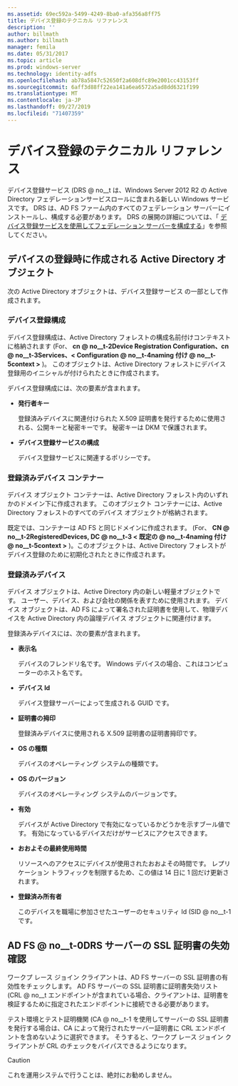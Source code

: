 ```yaml
---
ms.assetid: 69ec592a-5499-4249-8ba0-afa356a8ff75
title: デバイス登録のテクニカル リファレンス
description: ''
author: billmath
ms.author: billmath
manager: femila
ms.date: 05/31/2017
ms.topic: article
ms.prod: windows-server
ms.technology: identity-adfs
ms.openlocfilehash: ab78a5847c52650f2a608dfc89e2001cc43153ff
ms.sourcegitcommit: 6aff3d88ff22ea141a6ea6572a5ad8dd6321f199
ms.translationtype: MT
ms.contentlocale: ja-JP
ms.lasthandoff: 09/27/2019
ms.locfileid: "71407359"
---
```

# <a name="device-registration-technical-reference"></a>デバイス登録のテクニカル リファレンス
デバイス登録サービス \(DRS @ no__t は、Windows Server 2012 R2 の Active Directory フェデレーションサービスロールに含まれる新しい Windows サービスです。  DRS は、AD FS ファーム内のすべてのフェデレーション サーバーにインストールし、構成する必要があります。  DRS の展開の詳細については、「 [デバイス登録サービスを使用してフェデレーション サーバーを構成する](https://technet.microsoft.com/library/dn486831.aspx)」を参照してください。  
  
## <a name="active-directory-objects-created-when-a-device-is-registered"></a>デバイスの登録時に作成される Active Directory オブジェクト  
次の Active Directory オブジェクトは、デバイス登録サービス の一部として作成されます。  
  
### <a name="device-registration-configuration"></a>デバイス登録構成  
デバイス登録構成は、Active Directory フォレストの構成名前付けコンテキストに格納されます \(For、 **cn @ no__t-2Device Registration Configuration、cn @ no__t-3Services、< Configuration @ no__t-4naming 付け @ no__t-5context >** \)。 このオブジェクトは、Active Directory フォレストにデバイス登録用のイニシャルが付けられたときに作成されます。  
  
デバイス登録構成には、次の要素が含まれます。  
  
-   **発行者キー**  
  
    登録済みデバイスに関連付けられた X.509 証明書を発行するために使用される、公開キーと秘密キーです。  秘密キーは DKM で保護されます。  
  
-   **デバイス登録サービスの構成**  
  
    デバイス登録サービスに関連するポリシーです。  
  
### <a name="registered-devices-container"></a>登録済みデバイス コンテナー  
デバイス オブジェクト コンテナーは、Active Directory フォレスト内のいずれかのドメイン下に作成されます。  このオブジェクト コンテナーには、Active Directory フォレストのすべてのデバイス オブジェクトが格納されます。  
  
既定では、コンテナーは AD FS と同じドメインに作成されます。  \(For、 **CN @ no__t-2RegisteredDevices, DC @ no__t-3 < 既定の @ no__t-4naming 付け @ no__t-5context >** \)。このオブジェクトは、Active Directory フォレストがデバイス登録のために初期化されたときに作成されます。  
  
### <a name="registered-devices"></a>登録済みデバイス  
デバイス オブジェクトは、Active Directory 内の新しい軽量オブジェクトです。  ユーザー、デバイス、および会社の関係を表すために使用されます。  デバイス オブジェクトは、AD FS によって署名された証明書を使用して、物理デバイスを Active Directory 内の論理デバイス オブジェクトに関連付けます。  
  
登録済みデバイスには、次の要素が含まれます。  
  
-   **表示名**  
  
    デバイスのフレンドリ名です。  Windows デバイスの場合、これはコンピューターのホスト名です。  
  
-   **デバイス Id**  
  
    デバイス登録サーバーによって生成される GUID です。  
  
-   **証明書の拇印**  
  
    登録済みデバイスに使用される X.509 証明書の証明書拇印です。  
  
-   **OS の種類**  
  
    デバイスのオペレーティング システムの種類です。  
  
-   **OS のバージョン**  
  
    デバイスのオペレーティング システムのバージョンです。  
  
-   **有効**  
  
    デバイスが Active Directory で有効になっているかどうかを示すブール値です。  有効になっているデバイスだけがサービスにアクセスできます。  
  
-   **おおよその最終使用時間**  
  
    リソースへのアクセスにデバイスが使用されたおおよその時間です。  レプリケーション トラフィックを制限するため、この値は 14 日に 1 回だけ更新されます。  
  
-   **登録済み所有者**  
  
    このデバイスを職場に参加させたユーザーのセキュリティ Id \(SID @ no__t-1 です。  
  
## <a name="ad-fsdrs-server-ssl-certificate-revocation-checking"></a>AD FS @ no__t-0DRS サーバーの SSL 証明書の失効確認  
ワークプ レース ジョイン クライアントは、AD FS サーバーの SSL 証明書の有効性をチェックします。  AD FS サーバーの SSL 証明書に証明書失効リスト \(CRL @ no__t エンドポイントが含まれている場合、クライアントは、証明書を検証するために指定されたエンドポイントに接続できる必要があります。  
  
テスト環境とテスト証明機関 \(CA @ no__t-1 を使用してサーバーの SSL 証明書を発行する場合は、CA によって発行されたサーバー証明書に CRL エンドポイントを含めないように選択できます。  そうすると、ワークプ レース ジョイン クライアントが CRL のチェックをバイパスできるようになります。  
  
> [!CAUTION]  
> これを運用システムで行うことは、絶対にお勧めしません。  
  

